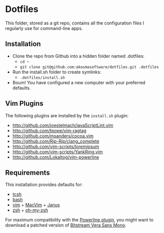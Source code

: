 Dotfiles
========

This folder, stored as a git repo, contains all the configuration files
I regularly use for command-line apps.

Installation
------------

- Clone the repo from Github into a hidden folder named .dotfiles:
    - `cd ~`
    - `git clone git@github.com:akosmasoftware/dotfiles.git .dotfiles`
- Run the install.sh folder to create symlinks:
    - `.dotfiles/install.sh`
- Boum! You have configured a new computer with your preferred defaults.

Vim Plugins
-----------

The following plugins are installed by the `install.sh` plugin:

- http://github.com/joestelmach/javaScriptLint.vim
- http://github.com/tpope/vim-ragtag
- http://github.com/msanders/cocoa.vim
- http://github.com/Rip-Rip/clang_complete
- http://github.com/vim-scripts/loremipsum
- http://github.com/vim-scripts/YankRing.vim
- http://github.com/Lokaltog/vim-powerline

Requirements
------------

This installation provides defaults for:

- [tcsh][5]
- [bash][4]
- [vim][3] + [MacVim][1] + [Janus][2]
- [zsh][6] + [oh-my-zsh][7]

For maximum compatibility with the [Powerline plugin][8], you might want
to download a patched version of [Bitstream Vera Sans Mono][9].

[1]:http://code.google.com/p/macvim/
[2]:https://github.com/carlhuda/janus
[3]:http://www.vim.org/
[4]:http://en.wikipedia.org/wiki/Bash_(Unix_shell)
[5]:http://www.tcsh.org/Welcome
[6]:http://www.zsh.org/
[7]:https://github.com/robbyrussell/oh-my-zsh
[8]:https://github.com/Lokaltog/vim-powerline
[9]:https://gist.github.com/1695735/


